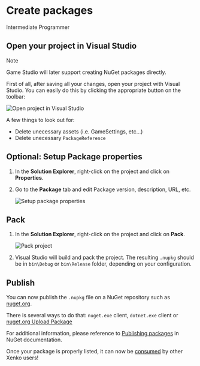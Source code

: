 # Create packages

<span class="label label-doc-level">Intermediate</span>
<span class="label label-doc-audience">Programmer</span>

## Open your project in Visual Studio

> [!Note]
> Game Studio will later support creating NuGet packages directly.

First of all, after saving all your changes, open your project with Visual Studio. You can easily do this by clicking the appropriate button on the toolbar:

![Open project in Visual Studio](../game-studio/media/open-project-in-visual-studio.png)

A few things to look out for:
* Delete unecessary assets (i.e. GameSettings, etc...)
* Delete unecessary `PackageReference`

## Optional: Setup Package properties

1. In the **Solution Explorer**, right-click on the project and click on **Properties**.

2. Go to the **Package** tab and edit Package version, description, URL, etc.

   ![Setup package properties](media/setup-package-properties.png)

## Pack

1. In the **Solution Explorer**, right-click on the project and click on **Pack**.

   ![Pack project](media/pack-project.png)

2. Visual Studio will build and pack the project. The resulting `.nupkg` should be in `bin\Debug` or `bin\Release` folder, depending on your configuration.

## Publish

You can now publish the `.nupkg` file on a NuGet repository such as [nuget.org](https://nuget.org).

There is several ways to do that: `nuget.exe` client, `dotnet.exe` client or [nuget.org Upload Package](https://www.nuget.org/packages/manage/upload)

For additional information, please reference to [Publishing packages](https://docs.microsoft.com/en-us/nuget/create-packages/publish-a-package) in NuGet documentation.

Once your package is properly listed, it can now be [consumed](consume-packages.md) by other Xenko users!
